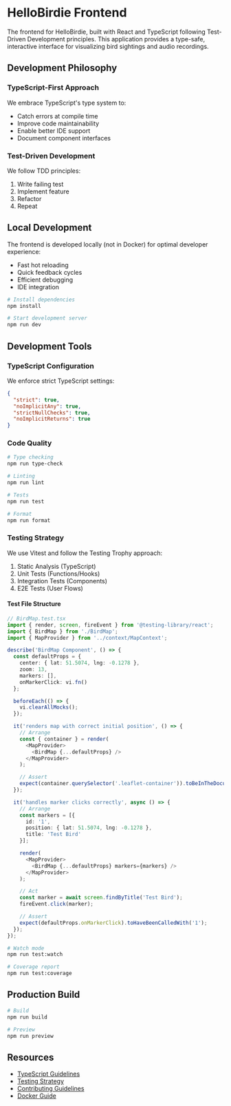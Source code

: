 # HelloBirdie Frontend

The frontend for HelloBirdie, built with React and TypeScript following Test-Driven Development principles. This application provides a type-safe, interactive interface for visualizing bird sightings and audio recordings.

## Development Philosophy

### TypeScript-First Approach

We embrace TypeScript's type system to:
- Catch errors at compile time
- Improve code maintainability
- Enable better IDE support
- Document component interfaces

### Test-Driven Development

We follow TDD principles:
1. Write failing test
2. Implement feature
3. Refactor
4. Repeat

## Local Development

The frontend is developed locally (not in Docker) for optimal developer experience:
- Fast hot reloading
- Quick feedback cycles
- Efficient debugging
- IDE integration

```bash
# Install dependencies
npm install

# Start development server
npm run dev
```

## Development Tools

### TypeScript Configuration

We enforce strict TypeScript settings:
```json
{
  "strict": true,
  "noImplicitAny": true,
  "strictNullChecks": true,
  "noImplicitReturns": true
}
```

### Code Quality

```bash
# Type checking
npm run type-check

# Linting
npm run lint

# Tests
npm run test

# Format
npm run format
```

### Testing Strategy

We use Vitest and follow the Testing Trophy approach:

1. Static Analysis (TypeScript)
2. Unit Tests (Functions/Hooks)
3. Integration Tests (Components)
4. E2E Tests (User Flows)

#### Test File Structure
```typescript
// BirdMap.test.tsx
import { render, screen, fireEvent } from '@testing-library/react';
import { BirdMap } from './BirdMap';
import { MapProvider } from '../context/MapContext';

describe('BirdMap Component', () => {
  const defaultProps = {
    center: { lat: 51.5074, lng: -0.1278 },
    zoom: 13,
    markers: [],
    onMarkerClick: vi.fn()
  };

  beforeEach(() => {
    vi.clearAllMocks();
  });

  it('renders map with correct initial position', () => {
    // Arrange
    const { container } = render(
      <MapProvider>
        <BirdMap {...defaultProps} />
      </MapProvider>
    );

    // Assert
    expect(container.querySelector('.leaflet-container')).toBeInTheDocument();
  });

  it('handles marker clicks correctly', async () => {
    // Arrange
    const markers = [{
      id: '1',
      position: { lat: 51.5074, lng: -0.1278 },
      title: 'Test Bird'
    }];

    render(
      <MapProvider>
        <BirdMap {...defaultProps} markers={markers} />
      </MapProvider>
    );

    // Act
    const marker = await screen.findByTitle('Test Bird');
    fireEvent.click(marker);

    // Assert
    expect(defaultProps.onMarkerClick).toHaveBeenCalledWith('1');
  });
});
```

```bash
# Watch mode
npm run test:watch

# Coverage report
npm run test:coverage
```

## Production Build

```bash
# Build
npm run build

# Preview
npm run preview
```

## Resources

- [TypeScript Guidelines](../docs/typescript)
- [Testing Strategy](../docs/testing)
- [Contributing Guidelines](../CONTRIBUTING.md)
- [Docker Guide](../docs/setup/docker-guide.md)
